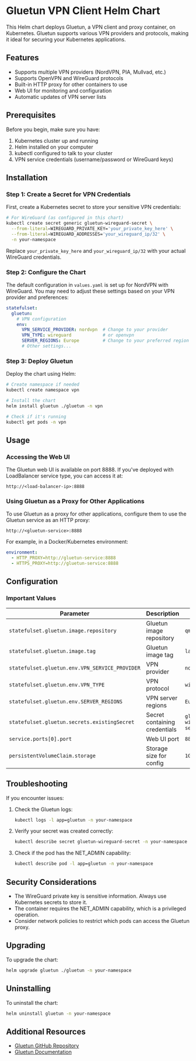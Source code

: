 # Gluetun VPN Client Helm Chart

This Helm chart deploys Gluetun, a VPN client and proxy container, on Kubernetes. Gluetun supports various VPN providers and protocols, making it ideal for securing your Kubernetes applications.

## Features

- Supports multiple VPN providers (NordVPN, PIA, Mullvad, etc.)
- Supports OpenVPN and WireGuard protocols
- Built-in HTTP proxy for other containers to use
- Web UI for monitoring and configuration
- Automatic updates of VPN server lists

## Prerequisites

Before you begin, make sure you have:

1. Kubernetes cluster up and running
2. Helm installed on your computer
3. kubectl configured to talk to your cluster
4. VPN service credentials (username/password or WireGuard keys)

## Installation

### Step 1: Create a Secret for VPN Credentials

First, create a Kubernetes secret to store your sensitive VPN credentials:

```bash
# For WireGuard (as configured in this chart)
kubectl create secret generic gluetun-wireguard-secret \
  --from-literal=WIREGUARD_PRIVATE_KEY='your_private_key_here' \
  --from-literal=WIREGUARD_ADDRESSES='your_wireguard_ip/32' \
  -n your-namespace
```

Replace `your_private_key_here` and `your_wireguard_ip/32` with your actual WireGuard credentials.

### Step 2: Configure the Chart

The default configuration in `values.yaml` is set up for NordVPN with WireGuard. You may need to adjust these settings based on your VPN provider and preferences:

```yaml
statefulset:
  gluetun:
    # VPN configuration
    env:
      VPN_SERVICE_PROVIDER: nordvpn  # Change to your provider
      VPN_TYPE: wireguard            # or openvpn
      SERVER_REGIONS: Europe         # Change to your preferred region
      # Other settings...
```

### Step 3: Deploy Gluetun

Deploy the chart using Helm:

```bash
# Create namespace if needed
kubectl create namespace vpn

# Install the chart
helm install gluetun ./gluetun -n vpn

# Check if it's running
kubectl get pods -n vpn
```

## Usage

### Accessing the Web UI

The Gluetun web UI is available on port 8888. If you've deployed with LoadBalancer service type, you can access it at:

```
http://<load-balancer-ip>:8888
```

### Using Gluetun as a Proxy for Other Applications

To use Gluetun as a proxy for other applications, configure them to use the Gluetun service as an HTTP proxy:

```
http://<gluetun-service>:8888
```

For example, in a Docker/Kubernetes environment:

```yaml
environment:
  - HTTP_PROXY=http://gluetun-service:8888
  - HTTPS_PROXY=http://gluetun-service:8888
```

## Configuration

### Important Values

| Parameter | Description | Default |
|-----------|-------------|---------|
| `statefulset.gluetun.image.repository` | Gluetun image repository | `qmcgaw/gluetun` |
| `statefulset.gluetun.image.tag` | Gluetun image tag | `latest` |
| `statefulset.gluetun.env.VPN_SERVICE_PROVIDER` | VPN provider | `nordvpn` |
| `statefulset.gluetun.env.VPN_TYPE` | VPN protocol | `wireguard` |
| `statefulset.gluetun.env.SERVER_REGIONS` | VPN server regions | `Europe` |
| `statefulset.gluetun.secrets.existingSecret` | Secret containing credentials | `gluetun-wireguard-secret` |
| `service.ports[0].port` | Web UI port | `8888` |
| `persistentVolumeClaim.storage` | Storage size for config | `1Gi` |

## Troubleshooting

If you encounter issues:

1. Check the Gluetun logs:
   ```bash
   kubectl logs -l app=gluetun -n your-namespace
   ```

2. Verify your secret was created correctly:
   ```bash
   kubectl describe secret gluetun-wireguard-secret -n your-namespace
   ```

3. Check if the pod has the NET_ADMIN capability:
   ```bash
   kubectl describe pod -l app=gluetun -n your-namespace
   ```

## Security Considerations

- The WireGuard private key is sensitive information. Always use Kubernetes secrets to store it.
- The container requires the NET_ADMIN capability, which is a privileged operation.
- Consider network policies to restrict which pods can access the Gluetun proxy.

## Upgrading

To upgrade the chart:

```bash
helm upgrade gluetun ./gluetun -n your-namespace
```

## Uninstalling

To uninstall the chart:

```bash
helm uninstall gluetun -n your-namespace
```

## Additional Resources

- [Gluetun GitHub Repository](https://github.com/qdm12/gluetun)
- [Gluetun Documentation](https://github.com/qdm12/gluetun/wiki)
